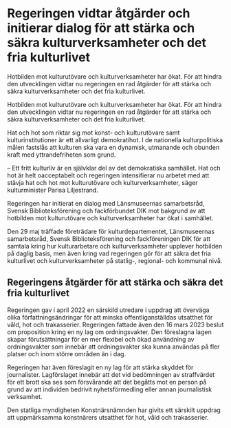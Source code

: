 # Regeringen vidtar åtgärder och initierar dialog för att stärka och säkra kulturverksamheter och det fria kulturlivet

Hotbilden mot kulturutövare och kulturverksamheter har ökat. För att hindra den utvecklingen vidtar nu regeringen en rad åtgärder för att stärka och säkra kulturverksamheter och det fria kulturlivet.

Hotbilden mot kulturutövare och kulturverksamheter har ökat. För att hindra den utvecklingen vidtar nu regeringen en rad åtgärder för att stärka och säkra kulturverksamheter och det fria kulturlivet.

Hat och hot som riktar sig mot konst- och kulturutövare samt kulturinstitutioner är ett allvarligt demokratihot. I de nationella kulturpolitiska målen fastslås att kulturen ska vara en dynamisk, utmanande och obunden kraft med yttrandefriheten som grund.

– Ett fritt kulturliv är en självklar del av det demokratiska samhället. Hat och hot är helt oacceptabelt och regeringen intensifierar nu arbetet med att stävja hat och hot mot kulturutövare och kulturverksamheter, säger kulturminister Parisa Liljestrand.

Regeringen har initierat en dialog med Länsmuseernas samarbetsråd, Svensk Biblioteksförening och fackförbundet DIK mot bakgrund av att hotbilden mot kulturutövare och kulturverksamheter har ökat i samhället.

Den 29 maj träffade företrädare för kulturdepartementet, Länsmuseernas samarbetsråd, Svensk Biblioteksförening och fackföreningen DIK för att samtala kring hur kulturarbetare och kulturverksamheter upplever hotbilden på daglig basis, men även kring vad regeringen gör för att säkra det fria kulturlivet och kulturverksamheter på statlig-, regional- och kommunal nivå.

## Regeringens åtgärder för att stärka och säkra det fria kulturlivet

Regeringen gav i april 2022 en särskild utredare i uppdrag att överväga olika författningsändringar för att minska offentliganställdas utsatthet för våld, hot och trakasserier. Regeringen fattade även den 16 mars 2023 beslut om proposition kring en ny lag om ordningsvakter. Den föreslagna lagen skapar förutsättningar för en mer flexibel och ökad användning av ordningsvakter som innebär att ordningsvakter ska kunna användas på fler platser och inom större områden än i dag.

Regeringen har även föreslagit en ny lag för att stärka skyddet för journalister. Lagförslaget innebär att det vid bedömningen av straffvärdet för ett brott ska ses som försvårande att det begåtts mot en person på grund av att individen bedrivit nyhetsförmedling eller annan journalistisk verksamhet.

Den statliga myndigheten Konstnärsnämnden har givits ett särskilt uppdrag att uppmärksamma konstnärers utsatthet för hot, våld och trakasserier.
